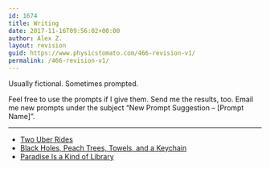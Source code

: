 ```yaml
---
id: 1674
title: Writing
date: 2017-11-16T09:56:02+00:00
author: Alex Z.
layout: revision
guid: https://www.physicstomato.com/466-revision-v1/
permalink: /466-revision-v1/
---
```

Usually fictional. Sometimes prompted.

Feel free to use the prompts if I give them. Send me the results, too. Email me new prompts under the subject &#8220;New Prompt Suggestion &#8211; [Prompt Name]&#8221;.

* * *

<ul class="display-posts-listing">
  <li class="listing-item">
    <a class="title" href="https://www.physicstomato.com/this-might-make-sense-later/">Two Uber Rides</a>
  </li>
  <li class="listing-item">
    <a class="title" href="https://www.physicstomato.com/four-keywords/">Black Holes, Peach Trees, Towels, and a Keychain</a>
  </li>
  <li class="listing-item">
    <a class="title" href="https://www.physicstomato.com/favorite-quote/">Paradise Is a Kind of Library</a>
  </li>
</ul>